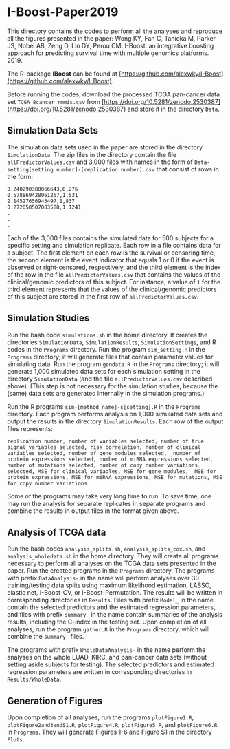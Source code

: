 # I-Boost-Paper2019

This directory contains the codes to perform all the analyses and reproduce all the figures presented in the paper: Wong KY, Fan C, Tanioka M, Parker JS, Nobel AB, Zeng D, Lin DY, Perou CM. I-Boost: an integrative boosting approach for predicting survival time with multiple genomics platforms. 2019.

The R-package **IBoost** can be found at [https://github.com/alexwky/I-Boost](https://github.com/alexwky/I-Boost).

Before running the codes, download the processed TCGA pan-cancer data set `TCGA_8cancer_rmmis.csv` from [https://doi.org/10.5281/zenodo.2530387](https://doi.org/10.5281/zenodo.2530387) and store it in the directory `Data`.

## Simulation Data Sets

The simulation data sets used in the paper are stored in the directory `SimulationData`. The zip files in the directory contain the file `allPredictorValues.csv` and 3,000 files with names in the form of `Data-setting[setting number]-[replication number].csv` that consist of rows in the form:
```
0.240290380066643,0,276
0.578869428061267,1,531
2.14527656943497,1,837
0.272058507083588,1,1241
.
.
.
```
Each of the 3,000 files contains the simulated data for 500 subjects for a specific setting and simulation replicate. Each row in a file contains data for a subject. The first element on each row is the survival or censoring time, the second element is the event indicator that equals 1 or 0 if the event is observed or right-censored, respectively, and the third element is the index of the row in the file `allPredictorValues.csv` that contains the values of the clinical/genomic predictors of this subject. For instance, a value of `1` for the third element represents that the values of the clinical/genomic predictors of this subject are stored in the first row of `allPredictorValues.csv`.

## Simulation Studies

Run the bash code `simulations.sh` in the home directory. It creates the directories `SimulationData`, `SimulationResults`, `SimulationSettings`, and R codes in the `Programs` directory. Run the program `sim_setting.R` in the `Programs` directory; it will generate files that contain parameter values for simulating data. Run the program `gendata.R` in the `Programs` directory; it will generate 1,000 simulated data sets for each simulation setting in the directory `SimulationData` (and the file `allPredictorValues.csv` described above). (This step is not necessary for the simulation studies, because the (same) data sets are generated internally in the simulation programs.)

Run the R programs `sim-[method name]-s[setting].R` in the `Programs` directory. Each program performs analysis on 1,000 simulated data sets and output the results in the directory `SimulationResults`. Each row of the output files represents:
```
replication number, number of variables selected, number of true signal variables selected, risk correlation, number of clinical variables selected, number of gene modules selected,  number of protein expressions selected, number of miRNA expressions selected, number of mutations selected, number of copy number variations selected, MSE for clinical variables, MSE for gene modules,  MSE for protein expressions, MSE for miRNA expressions, MSE for mutations, MSE for copy number variations
```
Some of the programs may take very long time to run. To save time, one may run the analysis for separate replicates in separate programs and combine the results in output files in the format given above.

## Analysis of TCGA data

Run the bash codes `analysis_splits.sh`, `analysis_splits_cox.sh`, and `analysis_wholedata.sh` in the home directory. They will create all programs necessary to perform all analyses on the TCGA data sets presented in the paper. Run the created programs in the `Programs` directory. The programs with prefix `DataAnalysis-` in the name will perform analyses over 30 training/testing data splits using maximum likelihood estimation, LASSO, elastic net, I-Boost-CV, or I-Boost-Permutation. The results will be written in corresponding directories in `Results`. Files with prefix `Model_` in the name contain the selected predictors and the estimated regression parameters, and files with prefix `summary_` in the name contain summaries of the analysis results, including the C-index in the testing set. Upon completion of all analyses, run the program `gather.R` in the `Programs` directory, which will combine the `summary_` files.

The programs with prefix `WholeDataAnalysis-` in the name perform the analyses on the whole LUAD, KIRC, and pan-cancer data sets (without setting aside subjects for testing). The selected predictors and estimated regression parameters are written in corresponding directories in `Results/WholeData`.

## Generation of Figures

Upon completion of all analyses, run the programs `plotFigure1.R`, `plotFigure2and3andS1.R`, `plotFigure4.R`, `plotFigure5.R`, and `plotFigure6.R` in `Programs`. They will generate Figures 1-6 and Figure S1 in the directory `Plots`.
